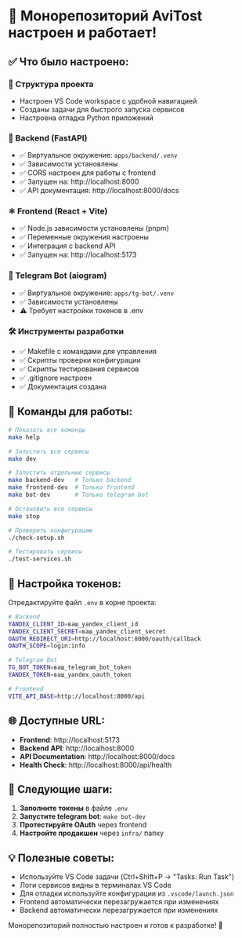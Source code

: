 # 🎉 Монорепозиторий AviTost настроен и работает!

## ✅ Что было настроено:

### 📁 Структура проекта

- Настроен VS Code workspace с удобной навигацией
- Созданы задачи для быстрого запуска сервисов
- Настроена отладка Python приложений

### 🚀 Backend (FastAPI)

- ✅ Виртуальное окружение: `apps/backend/.venv`
- ✅ Зависимости установлены
- ✅ CORS настроен для работы с frontend
- ✅ Запущен на: http://localhost:8000
- ✅ API документация: http://localhost:8000/docs

### ⚛️ Frontend (React + Vite)

- ✅ Node.js зависимости установлены (pnpm)
- ✅ Переменные окружения настроены
- ✅ Интеграция с backend API
- ✅ Запущен на: http://localhost:5173

### 🤖 Telegram Bot (aiogram)

- ✅ Виртуальное окружение: `apps/tg-bot/.venv`
- ✅ Зависимости установлены
- ⚠️ Требует настройки токенов в .env

### 🛠 Инструменты разработки

- ✅ Makefile с командами для управления
- ✅ Скрипты проверки конфигурации
- ✅ Скрипты тестирования сервисов
- ✅ .gitignore настроен
- ✅ Документация создана

## 🚀 Команды для работы:

```bash
# Показать все команды
make help

# Запустить все сервисы
make dev

# Запустить отдельные сервисы
make backend-dev   # Только backend
make frontend-dev  # Только frontend
make bot-dev       # Только telegram bot

# Остановить все сервисы
make stop

# Проверить конфигурацию
./check-setup.sh

# Тестировать сервисы
./test-services.sh
```

## 🔧 Настройка токенов:

Отредактируйте файл `.env` в корне проекта:

```bash
# Backend
YANDEX_CLIENT_ID=ваш_yandex_client_id
YANDEX_CLIENT_SECRET=ваш_yandex_client_secret
OAUTH_REDIRECT_URI=http://localhost:8000/oauth/callback
OAUTH_SCOPE=login:info

# Telegram Bot
TG_BOT_TOKEN=ваш_telegram_bot_token
YANDEX_TOKEN=ваш_yandex_oauth_token

# Frontend
VITE_API_BASE=http://localhost:8000/api
```

## 🌐 Доступные URL:

- **Frontend**: http://localhost:5173
- **Backend API**: http://localhost:8000
- **API Documentation**: http://localhost:8000/docs
- **Health Check**: http://localhost:8000/api/health

## 🎯 Следующие шаги:

1. **Заполните токены** в файле `.env`
2. **Запустите telegram bot**: `make bot-dev`
3. **Протестируйте OAuth** через frontend
4. **Настройте продакшен** через `infra/` папку

## 💡 Полезные советы:

- Используйте VS Code задачи (Ctrl+Shift+P → "Tasks: Run Task")
- Логи сервисов видны в терминалах VS Code
- Для отладки используйте конфигурации из `.vscode/launch.json`
- Frontend автоматически перезагружается при изменениях
- Backend автоматически перезагружается при изменениях

Монорепозиторий полностью настроен и готов к разработке! 🎉
